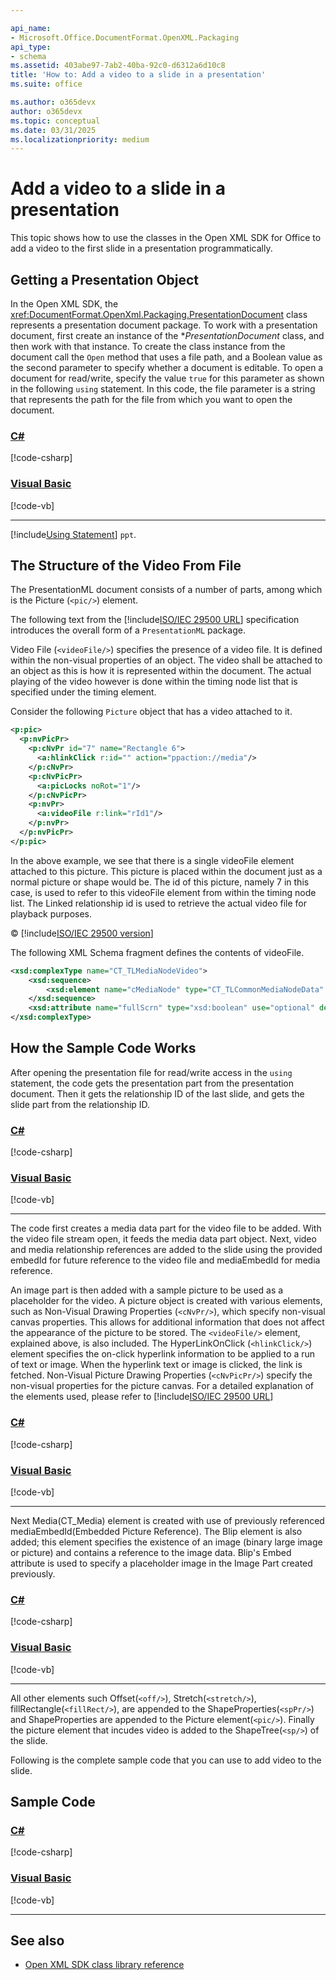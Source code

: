 ```yaml
---

api_name:
- Microsoft.Office.DocumentFormat.OpenXML.Packaging
api_type:
- schema
ms.assetid: 403abe97-7ab2-40ba-92c0-d6312a6d10c8
title: 'How to: Add a video to a slide in a presentation'
ms.suite: office

ms.author: o365devx
author: o365devx
ms.topic: conceptual
ms.date: 03/31/2025
ms.localizationpriority: medium
---
```


# Add a video to a slide in a presentation

This topic shows how to use the classes in the Open XML SDK for
Office to add a video to the first slide in a presentation
programmatically.

## Getting a Presentation Object 

In the Open XML SDK, the <xref:DocumentFormat.OpenXml.Packaging.PresentationDocument> class represents a
presentation document package. To work with a presentation document,
first create an instance of the **PresentationDocument* class, and then work with
that instance. To create the class instance from the document call the
`Open` method that uses a file path, and a
Boolean value as the second parameter to specify whether a document is
editable. To open a document for read/write, specify the value `true` for this parameter as shown in the following
`using` statement. In this code, the file
parameter is a string that represents the path for the file from which
you want to open the document.

### [C#](#tab/cs-1)
[!code-csharp[](../../samples/presentation/add_video/cs/Program.cs#snippet1)]

### [Visual Basic](#tab/vb-1)
[!code-vb[](../../samples/presentation/add_video/vb/Program.vb#snippet1)]
***


[!include[Using Statement](../includes/presentation/using-statement.md)] `ppt`.


## The Structure of the Video From File

The PresentationML document consists of a number of parts, among which is the Picture (`<pic/>`) element.

The following text from the [!include[ISO/IEC 29500 URL](../includes/iso-iec-29500-link.md)] specification introduces the overall form of a `PresentationML` package.

Video File (`<videoFile/>`) specifies the presence of a video file. It is defined within the non-visual properties of an object. The video shall be attached to an object as this is how it is represented within the document. The actual playing of the video however is done within the timing node list that is specified under the timing element.

Consider the following ``Picture`` object that has a video attached to it.

```xml
<p:pic>  
  <p:nvPicPr>  
    <p:cNvPr id="7" name="Rectangle 6">  
      <a:hlinkClick r:id="" action="ppaction://media"/>  
    </p:cNvPr>  
    <p:cNvPicPr>  
      <a:picLocks noRot="1"/>  
    </p:cNvPicPr>  
    <p:nvPr>  
      <a:videoFile r:link="rId1"/>  
    </p:nvPr>  
  </p:nvPicPr>  
</p:pic>
```

In the above example, we see that there is a single videoFile element attached to this picture. This picture is placed within the document just as a normal picture or shape would be. The id of this picture, namely 7 in this case, is used to refer to this videoFile element from within the timing node list. The Linked relationship id is used to retrieve the actual video file for playback purposes. 

&copy; [!include[ISO/IEC 29500 version](../includes/iso-iec-29500-version.md)]

The following XML Schema fragment defines the contents of videoFile.

```xml
<xsd:complexType name="CT_TLMediaNodeVideo">
	<xsd:sequence>
		<xsd:element name="cMediaNode" type="CT_TLCommonMediaNodeData" minOccurs="1" maxOccurs="1"/>
	</xsd:sequence>
	<xsd:attribute name="fullScrn" type="xsd:boolean" use="optional" default="false"/>
</xsd:complexType>
```

## How the Sample Code Works

After opening the presentation file for read/write access in the `using` statement, the code gets the presentation
part from the presentation document. Then it gets the relationship ID of
the last slide, and gets the slide part from the relationship ID.


### [C#](#tab/cs-2)
[!code-csharp[](../../samples/presentation/add_video/cs/Program.cs#snippet2)]

### [Visual Basic](#tab/vb-2)
[!code-vb[](../../samples/presentation/add_video/vb/Program.vb#snippet2)]
***

The code first creates a media data part for the video file to be added. With the video file stream open, it feeds the media data part object. Next, video and media relationship references are added to the slide using the provided embedId for future reference to the video file and mediaEmbedId for media reference.

An image part is then added with a sample picture to be used as a placeholder for the video. A picture object is created with various elements, such as Non-Visual Drawing Properties (`<cNvPr/>`), which specify non-visual canvas properties. This allows for additional information that does not affect the appearance of the picture to be stored. The `<videoFile/>` element, explained above, is also included. The HyperLinkOnClick (`<hlinkClick/>`) element specifies the on-click hyperlink information to be applied to a run of text or image. When the hyperlink text or image is clicked, the link is fetched. Non-Visual Picture Drawing Properties (`<cNvPicPr/>`) specify the non-visual properties for the picture canvas. For a detailed explanation of the elements used, please refer to [!include[ISO/IEC 29500 URL](../includes/iso-iec-29500-link.md)]

### [C#](#tab/cs-3)
[!code-csharp[](../../samples/presentation/add_video/cs/Program.cs#snippet3)]

### [Visual Basic](#tab/vb-3)
[!code-vb[](../../samples/presentation/add_video/vb/Program.vb#snippet3)]
***

Next Media(CT_Media) element is created with use of previously referenced mediaEmbedId(Embedded Picture Reference). The Blip element is also added; this element specifies the existence of an image (binary large image or picture) and contains a reference to the image data. Blip's Embed attribute is used to specify a placeholder image in the Image Part created previously.

### [C#](#tab/cs-4)
[!code-csharp[](../../samples/presentation/add_video/cs/Program.cs#snippet4)]

### [Visual Basic](#tab/vb-4)
[!code-vb[](../../samples/presentation/add_video/vb/Program.vb#snippet4)]
***

All other elements such Offset(`<off/>`), Stretch(`<stretch/>`), fillRectangle(`<fillRect/>`), are appended to the ShapeProperties(`<spPr/>`) and ShapeProperties are appended to the Picture element(`<pic/>`). Finally the picture element that incudes video is added to the ShapeTree(`<sp/>`) of the slide.

Following is the complete sample code that you can use to add video to the slide.

## Sample Code

### [C#](#tab/cs)
[!code-csharp[](../../samples/presentation/add_video/cs/Program.cs#snippet0)]

### [Visual Basic](#tab/vb)
[!code-vb[](../../samples/presentation/add_video/vb/Program.vb#snippet0)]
***

## See also

- [Open XML SDK class library reference](/office/open-xml/open-xml-sdk)
